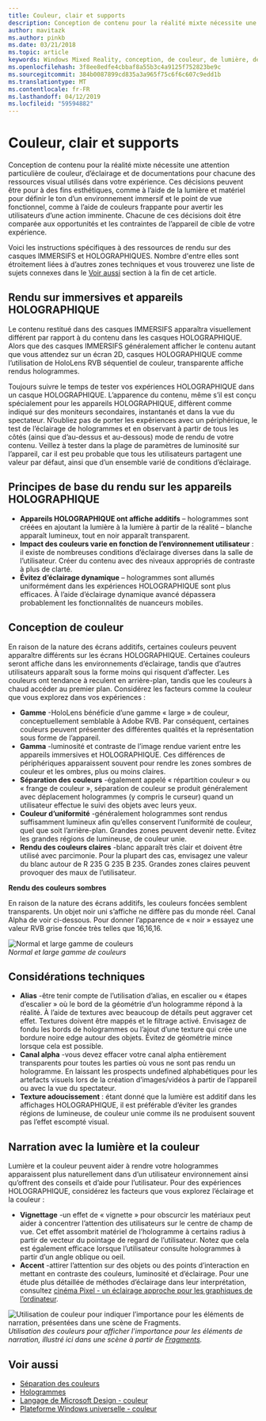 ```yaml
---
title: Couleur, clair et supports
description: Conception de contenu pour la réalité mixte nécessite une attention particulière de couleur, d’éclairage et de documentations pour chacune des ressources visual utilisés dans votre expérience.
author: mavitazk
ms.author: pinkb
ms.date: 03/21/2018
ms.topic: article
keywords: Windows Mixed Reality, conception, de couleur, de lumière, de matériaux
ms.openlocfilehash: 3f8ee8edfe4cbbaf8a55b3c4a9125f752823be9c
ms.sourcegitcommit: 384b0087899cd835a3a965f75c6f6c607c9edd1b
ms.translationtype: MT
ms.contentlocale: fr-FR
ms.lasthandoff: 04/12/2019
ms.locfileid: "59594882"
---
```

# <a name="color-light-and-materials"></a>Couleur, clair et supports

Conception de contenu pour la réalité mixte nécessite une attention particulière de couleur, d’éclairage et de documentations pour chacune des ressources visual utilisés dans votre expérience. Ces décisions peuvent être pour à des fins esthétiques, comme à l’aide de la lumière et matériel pour définir le ton d’un environnement immersif et le point de vue fonctionnel, comme à l’aide de couleurs frappante pour avertir les utilisateurs d’une action imminente. Chacune de ces décisions doit être comparée aux opportunités et les contraintes de l’appareil de cible de votre expérience.

Voici les instructions spécifiques à des ressources de rendu sur des casques IMMERSIFS et HOLOGRAPHIQUES. Nombre d'entre elles sont étroitement liées à d’autres zones techniques et vous trouverez une liste de sujets connexes dans le [Voir aussi](color,-light-and-materials.md#see-also) section à la fin de cet article.

## <a name="rendering-on-immersive-vs-holographic-devices"></a>Rendu sur immersives et appareils HOLOGRAPHIQUE

Le contenu restitué dans des casques IMMERSIFS apparaîtra visuellement différent par rapport à du contenu dans les casques HOLOGRAPHIQUE. Alors que des casques IMMERSIFS généralement afficher le contenu autant que vous attendez sur un écran 2D, casques HOLOGRAPHIQUE comme l’utilisation de HoloLens RVB séquentiel de couleur, transparente affiche rendus hologrammes.

Toujours suivre le temps de tester vos expériences HOLOGRAPHIQUE dans un casque HOLOGRAPHIQUE. L’apparence du contenu, même s’il est conçu spécialement pour les appareils HOLOGRAPHIQUE, diffèrent comme indiqué sur des moniteurs secondaires, instantanés et dans la vue du spectateur. N’oubliez pas de porter les expériences avec un périphérique, le test de l’éclairage de hologrammes et en observant à partir de tous les côtés (ainsi que d’au-dessus et au-dessous) mode de rendu de votre contenu. Veillez à tester dans la plage de paramètres de luminosité sur l’appareil, car il est peu probable que tous les utilisateurs partagent une valeur par défaut, ainsi que d’un ensemble varié de conditions d’éclairage.

## <a name="fundamentals-of-rendering-on-holographic-devices"></a>Principes de base du rendu sur les appareils HOLOGRAPHIQUE
* **Appareils HOLOGRAPHIQUE ont affiche additifs** – hologrammes sont créées en ajoutant la lumière à la lumière à partir de la réalité – blanche apparaît lumineux, tout en noir apparaît transparent.
* **Impact des couleurs varie en fonction de l’environnement utilisateur** : il existe de nombreuses conditions d’éclairage diverses dans la salle de l’utilisateur. Créer du contenu avec des niveaux appropriés de contraste à plus de clarté.
* **Évitez d’éclairage dynamique** – hologrammes sont allumés uniformément dans les expériences HOLOGRAPHIQUE sont plus efficaces. À l’aide d’éclairage dynamique avancé dépassera probablement les fonctionnalités de nuanceurs mobiles.

## <a name="designing-with-color"></a>Conception de couleur

En raison de la nature des écrans additifs, certaines couleurs peuvent apparaître différents sur les écrans HOLOGRAPHIQUE. Certaines couleurs seront affiche dans les environnements d’éclairage, tandis que d’autres utilisateurs apparaît sous la forme moins qui risquent d’affecter. Les couleurs ont tendance à reculent en arrière-plan, tandis que les couleurs à chaud accéder au premier plan. Considérez les facteurs comme la couleur que vous explorez dans vos expériences :
* **Gamme** -HoloLens bénéficie d’une gamme « large » de couleur, conceptuellement semblable à Adobe RVB. Par conséquent, certaines couleurs peuvent présenter des différentes qualités et la représentation sous forme de l’appareil.
* **Gamma** -luminosité et contraste de l’image rendue varient entre les appareils immersives et HOLOGRAPHIQUE. Ces différences de périphériques apparaissent souvent pour rendre les zones sombres de couleur et les ombres, plus ou moins claires.
* **Séparation des couleurs** -également appelé « répartition couleur » ou « frange de couleur », séparation de couleur se produit généralement avec déplacement hologrammes (y compris le curseur) quand un utilisateur effectue le suivi des objets avec leurs yeux.
* **Couleur d’uniformité** -généralement hologrammes sont rendus suffisamment lumineux afin qu’elles conservent l’uniformité de couleur, quel que soit l’arrière-plan. Grandes zones peuvent devenir nette. Évitez les grandes régions de lumineuse, de couleur unie.
* **Rendu des couleurs claires** -blanc apparaît très clair et doivent être utilisé avec parcimonie. Pour la plupart des cas, envisagez une valeur du blanc autour de R 235 G 235 B 235. Grandes zones claires peuvent provoquer des maux de l’utilisateur.

**Rendu des couleurs sombres**

En raison de la nature des écrans additifs, les couleurs foncées semblent transparents. Un objet noir uni s’affiche ne diffère pas du monde réel. Canal Alpha de voir ci-dessous. Pour donner l’apparence de « noir » essayez une valeur RVB grise foncée très telles que 16,16,16.

![Normal et large gamme de couleurs](images/640px-widegamut.png)<br>
*Normal et large gamme de couleurs*

## <a name="technical-considerations"></a>Considérations techniques
* **Alias** -être tenir compte de l’utilisation d’alias, en escalier ou « étapes d’escalier » où le bord de la géométrie d’un hologramme répond à la réalité. À l’aide de textures avec beaucoup de détails peut aggraver cet effet. Textures doivent être mappés et le filtrage activé. Envisagez de fondu les bords de hologrammes ou l’ajout d’une texture qui crée une bordure noire edge autour des objets. Évitez de géométrie mince lorsque cela est possible.
* **Canal alpha** -vous devez effacer votre canal alpha entièrement transparents pour toutes les parties où vous ne sont pas rendu un hologramme. En laissant les prospects undefined alphabétiques pour les artefacts visuels lors de la création d’images/vidéos à partir de l’appareil ou avec la vue du spectateur.
* **Texture adoucissement** : étant donné que la lumière est additif dans les affichages HOLOGRAPHIQUE, il est préférable d’éviter les grandes régions de lumineuse, de couleur unie comme ils ne produisent souvent pas l’effet escompté visual.

## <a name="storytelling-with-light-and-color"></a>Narration avec la lumière et la couleur

Lumière et la couleur peuvent aider à rendre votre hologrammes apparaissent plus naturellement dans d’un utilisateur environnement ainsi qu’offrent des conseils et d’aide pour l’utilisateur. Pour des expériences HOLOGRAPHIQUE, considérez les facteurs que vous explorez l’éclairage et la couleur :
* **Vignettage** -un effet de « vignette » pour obscurcir les matériaux peut aider à concentrer l’attention des utilisateurs sur le centre de champ de vue. Cet effet assombrit matériel de l’hologramme à certains radius à partir de vecteur du pointage de regard de l’utilisateur. Notez que cela est également efficace lorsque l’utilisateur consulte hologrammes à partir d’un angle oblique ou oeil.
* **Accent** -attirer l’attention sur des objets ou des points d’interaction en mettant en contraste des couleurs, luminosité et d’éclairage. Pour une étude plus détaillée de méthodes d’éclairage dans leur interprétation, consultez [cinéma Pixel - un éclairage approche pour les graphiques de l’ordinateur](http://media.siggraph.org/education/cgsource/Archive/ConfereceCourses/S96/course30.pdf).

![Utilisation de couleur pour indiquer l’importance pour les éléments de narration, présentées dans une scène de Fragments.](images/640px-fragments.jpg)<br>
*Utilisation des couleurs pour afficher l’importance pour les éléments de narration, illustré ici dans une scène à partir de [Fragments](https://www.microsoft.com/p/fragments/9nblggh5ggm8).*

## <a name="see-also"></a>Voir aussi
* [Séparation des couleurs](hologram-stability.md#color-separation)
* [Hologrammes](hologram.md)
* [Langage de Microsoft Design - couleur](https://www.microsoft.com/design/color)
* [Plateforme Windows universelle - couleur](https://docs.microsoft.com/windows/uwp/style/color)
